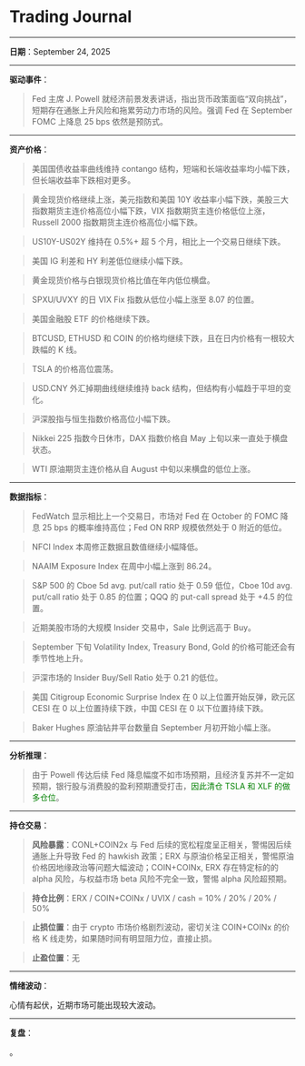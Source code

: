 # Trading Journal

---

**日期**：September 24, 2025

---

**驱动事件**：

> Fed 主席 J. Powell 就经济前景发表讲话，指出货币政策面临“双向挑战”，短期存在通胀上升风险和拖累劳动力市场的风险。强调 Fed 在 September FOMC 上降息 25 bps 依然是预防式。

---

**资产价格**：

> 美国国债收益率曲线维持 contango 结构，短端和长端收益率均小幅下跌，但长端收益率下跌相对更多。

> 黄金现货价格继续上涨，美元指数和美国 10Y 收益率小幅下跌，美股三大指数期货主连价格高位小幅下跌，VIX 指数期货主连价格低位上涨，Russell 2000 指数期货主连价格高位小幅下跌。

> US10Y-US02Y 维持在 0.5%+ 超 5 个月，相比上一个交易日继续下跌。

> 美国 IG 利差和 HY 利差低位继续小幅下跌。

> 黄金现货价格与白银现货价格比值在年内低位横盘。

> SPXU/UVXY 的日 VIX Fix 指数从低位小幅上涨至 8.07 的位置。

> 美国金融股 ETF 的价格继续下跌。

> BTCUSD, ETHUSD 和 COIN 的价格均继续下跌，且在日内价格有一根较大跌幅的 K 线。

> TSLA 的价格高位震荡。

> USD.CNY 外汇掉期曲线继续维持 back 结构，但结构有小幅趋于平坦的变化。

> 沪深股指与恒生指数价格高位小幅下跌。

> Nikkei 225 指数今日休市，DAX 指数价格自 May 上旬以来一直处于横盘状态。

> WTI 原油期货主连价格从自 August 中旬以来横盘的低位上涨。

---

**数据指标**：

> FedWatch 显示相比上一个交易日，市场对 Fed 在 October 的 FOMC 降息 25 bps 的概率维持高位；Fed ON RRP 规模依然处于 0 附近的低位。

> NFCI Index 本周修正数据且数值继续小幅降低。

> NAAIM Exposure Index 在周中小幅上涨到 86.24。

> S&P 500 的 Cboe 5d avg. put/call ratio 处于 0.59 低位，Cboe 10d avg. put/call ratio 处于 0.85 的位置；QQQ 的 put-call spread 处于 +4.5 的位置。

> 近期美股市场的大规模 Insider 交易中，Sale 比例远高于 Buy。

> September 下旬 Volatility Index, Treasury Bond, Gold 的价格可能还会有季节性地上升。

> 沪深市场的 Insider Buy/Sell Ratio 处于 0.21 的低位。

> 美国 Citigroup Economic Surprise Index 在 0 以上位置开始反弹，欧元区 CESI 在 0 以上位置持续下跌，中国 CESI 在 0 以下位置持续下跌。

> Baker Hughes 原油钻井平台数量自 September 月初开始小幅上涨。

---

**分析推理**：

> 由于 Powell 传达后续 Fed 降息幅度不如市场预期，且经济复苏并不一定如预期，银行股与消费股的盈利预期遭受打击，<span style="color: green;">因此清仓 TSLA 和 XLF 的做多仓位</span>。

---

**持仓交易**：

> **风险暴露**：CONL+COIN2x 与 Fed 后续的宽松程度呈正相关，警惕因后续通胀上升导致 Fed 的 hawkish 政策；ERX 与原油价格呈正相关，警惕原油价格因地缘政治等问题大幅波动；COIN+COINx, ERX 存在特定标的的 alpha 风险，与权益市场 beta 风险不完全一致，警惕 alpha 风险超预期。

> **持仓比例**：ERX / COIN+COINx / UVIX / cash = 10% / 20% / 20% / 50%

> **止损位置**：由于 crypto 市场价格剧烈波动，密切关注 COIN+COINx 的价格 K 线走势，如果随时间有明显阻力位，直接止损。

> **止盈位置**：无

---

**情绪波动**：

心情有起伏，近期市场可能出现较大波动。

---

**复盘**：

<mark></mark>。
